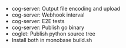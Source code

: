 * cog-server: Output file encoding and upload
* cog-server: Webhook interval
* cog-server: E2E tests
* cog-server: Publish go binary
* coglet: Publish python source tree
* Install both in monobase build.sh
